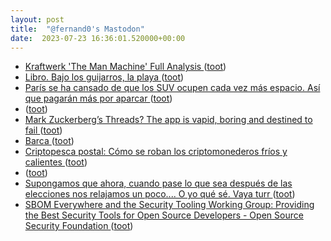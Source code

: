```yaml
---
layout: post
title:  "@fernand0's Mastodon"
date:  2023-07-23 16:36:01.520000+00:00
---
```

*  [Kraftwerk 'The Man Machine' Full Analysis ](https://www.youtube.com/watch?v=9spBqoc43yI&amp%3Bfeature=youtu.b) ([toot](https://mastodon.social/@fernand0/110764370265326739))
*  [Libro. Bajo los guijarros, la playa ](https://fotografiasenmovimiento.wordpress.com/2023/07/23/libro-bajo-los-guijarros-la-playa) ([toot](https://mastodon.social/@fernand0/110764196844210168))
*  [París se ha cansado de que los SUV ocupen cada vez más espacio. Así que pagarán más por aparcar ](https://www.xataka.com/movilidad/paris-se-ha-cansado-que-suv-ocupen-cada-vez-espacio-asi-que-pagaran-aparca) ([toot](https://mastodon.social/@fernand0/110764193826027537))
*  [ ](https://mastodon.social/@vrruiz) ([toot](https://mastodon.social/@fernand0/110764101755164711))
*  [Mark Zuckerberg’s Threads? The app is vapid, boring and destined to fail ](https://www.theguardian.com/commentisfree/2023/jul/13/threads-mark-zuckerberg-twitter-met) ([toot](https://mastodon.social/@fernand0/110763864355280597))
*  [Barca ](https://www.flickr.com/photos/fernand0/53057251313) ([toot](https://mastodon.social/@fernand0/110763801886902643))
*  [Criptopesca postal: Cómo se roban los criptomonederos fríos y calientes ](https://securelist.lat/hot-and-cold-cryptowallet-phishing/98017) ([toot](https://mastodon.social/@fernand0/110763587869008622))
*  [ ](https://mastodon.social/@editora) ([toot](https://mastodon.social/@fernand0/110763359294090349))
*  [Supongamos que ahora, cuando pase lo que sea después de las elecciones nos relajamos un poco.... O yo qué sé. Vaya turr ](https://mastodon.social/@fernand0/110763335805230123) ([toot](https://mastodon.social/@fernand0/110763335805230123))
*  [SBOM Everywhere and the Security Tooling Working Group: Providing the Best Security Tools for Open Source Developers - Open Source Security Foundation ](https://openssf.org/blog/2023/06/30/sbom-everywhere-and-the-security-tooling-working-group-providing-the-best-security-tools-for-open-source-developers) ([toot](https://mastodon.social/@fernand0/110763314369096658))

